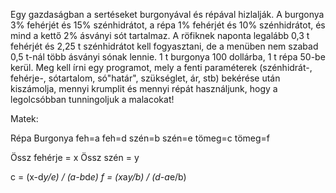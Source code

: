 Egy gazdaságban a sertéseket burgonyával és répával hizlalják. A burgonya 3% fehérjét és 15% szénhidrátot, a répa 1% fehérjét és 10% szénhidrátot, és mind a kettő 2% ásványi sót tartalmaz. A röfiknek naponta legalább 0,3 t fehérjét és 2,25 t szénhidrátot kell fogyasztani, de a menüben nem szabad 0,5 t-nál több ásványi sónak lennie. 1 t burgonya 100 dollárba, 1 t répa 50-be kerül. Meg kell írni egy programot, mely a fenti paraméterek (szénhidrát-, fehérje-, sótartalom, só"határ", szükséglet, ár, stb) bekérése után kiszámolja, mennyi krumplit és mennyi répát használjunk, hogy a legolcsóbban tunningoljuk a malacokat!

Matek:

Répa    Burgonya
feh=a   feh=d
szén=b  szén=e
tömeg=c tömeg=f

Össz fehérje = x
Össz szén = y

c = (x-d*y/e) / (a-b*d*e)
f = (x*a*y/b) / (d-a*e/b)